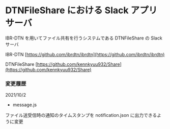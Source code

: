 # DTNFileShare における Slack アプリサーバ

IBR-DTN を用いてファイル共有を行うシステムである DTNFileShare の Slack サーバ

IBR-DTN
[https://github.com/ibrdtn/ibrdtn](https://github.com/ibrdtn/ibrdtn)

DTNFileShare
[https://github.com/kennkyuu932/Share](https://github.com/kennkyuu932/Share)

### 変更履歴

2021/10/2

- message.js

ファイル送受信時の通知のタイムスタンプを notification.json に出力できるように変更
